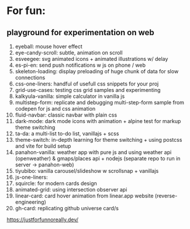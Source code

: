 # For fun:

## playground for experimentation on web

1. eyeball: mouse hover effect
2. eye-candy-scroll: subtle, animation on scroll
3. esveegee: svg animated icons + animated illustrations w/ delay
4. es-pi-en: send push notifications w js on phone / web
5. skeleton-loading: display preloading of huge chunk of data for slow connections
6. css-one-liners: handful of usefull css snippets for your proj
7. grid-use-cases: testing css grid samples and experimenting
8. kalkyula-vanilla: simple calculator in vanilla js
9. multistep-form: replicate and debugging multi-step-form sample from codepen for js and css animation
10. fluid-navbar: classic navbar with plain css
11. dark-mode: dark mode icons with animation + alpine test for markup theme switching
12. ta-da: a multi-list to-do list, vanillajs + scss
13. theme-switch: in-depth learning for theme switching + using postcss and vite for build setup
14. panahon-vanilla: weather app with pure js and using weather api (openweather) & gmaps/places api + nodejs (separate repo to run in server -> panahon-web)
15. tiyubibo: vanilla carousel/slideshow w scrollsnap + vanillajs
16. js-one-liners:
17. squircle: for modern cards design
18. animated-grid: using intersection observer api
19. linear-card: card hover animation from linear.app website (reverse-engineering)
20. gh-card: replicating github universe card/s

https://justforfunnoreally.dev/

